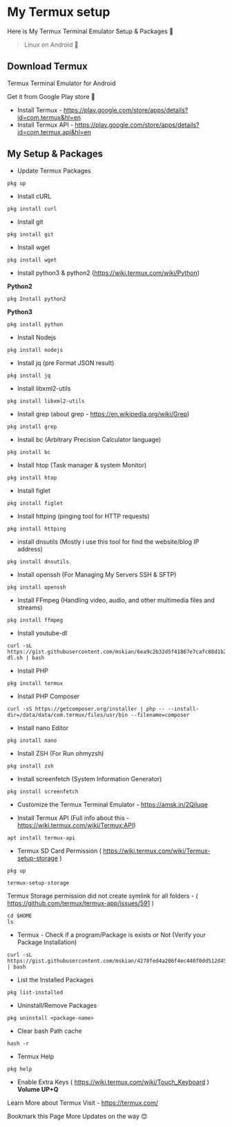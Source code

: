 # My Termux setup

Here is My Termux Terminal Emulator Setup &amp; Packages 🔖

> Linux on Android 💯

## Download Termux

Termux Terminal Emulator for Android

Get it from Google Play store 💯

- Install Termux - https://play.google.com/store/apps/details?id=com.termux&hl=en
- Install Termux API  - https://play.google.com/store/apps/details?id=com.termux.api&hl=en

## My Setup & Packages

- Update Termux Packages

```
pkg up
```

- Install cURL

```
pkg install curl
```

- Install git

```
pkg install git
```

- Install wget

```
pkg install wget
```

- Install python3 & python2 (https://wiki.termux.com/wiki/Python)

**Python2**

```
pkg Install python2
```
**Python3**

```
pkg install python
```

- Install Nodejs

```
pkg install nodejs
```

- Install jq (pre Format JSON result)

```
pkg install jq
```

- Install libxml2-utils

```
pkg install libxml2-utils
```

- Install grep (about grep - https://en.wikipedia.org/wiki/Grep)

```
pkg install grep
```

- Install bc (Arbitrary Precision Calculator language)

```
pkg install bc
```

- Install htop (Task manager & system Monitor)

```
pkg install htop
```

- Install figlet

```
pkg install figlet
```

- Install httping (pinging tool for HTTP requests)

```
pkg install httping
```

- install dnsutils (Mostly i use this tool for find the website/blog IP address)

```
pkg install dnsutils
```

- Install openssh (For Managing My Servers SSH & SFTP)

```
pkg install openssh
```

- Install FFmpeg (Handling video, audio, and other multimedia files and streams)

```
pkg install ffmpeg
```

- Install youtube-dl

```
curl -sL https://gist.githubusercontent.com/mskian/6ea9c2b32d5f41867e7cafc88d1b26d5/raw/youtube-dl.sh | bash
```

- Install PHP

```
pkg install termux
```

- Install PHP Composer

```
curl -sS https://getcomposer.org/installer | php -- --install-dir=/data/data/com.termux/files/usr/bin --filename=composer
```

- Install nano Editor

```
pkg install nano
```

- Install ZSH (For Run ohmyzsh)

```
pkg install zsh
```

- Install screenfetch (System Information Generator)

```
pkg install screenfetch
```

- Customize the Termux Terminal Emulator - https://amsk.in/2Qjluqe


- Install Termux API (Full info about this - https://wiki.termux.com/wiki/Termux:API)

```
apt install termux-api
```

- Termux SD Card Permission ( https://wiki.termux.com/wiki/Termux-setup-storage )

```
pkg up
```

```
termux-setup-storage
```

Termux Storage permission did not create symlink for all folders - ( https://github.com/termux/termux-app/issues/591 )

```
cd $HOME
ls
```

- Termux - Check if a program/Package is exists or Not (Verify your Package Installation)

```
curl -sL https://gist.githubusercontent.com/mskian/4278fed4a206f4ec440f0dd512d4540b/raw/package.sh | bash
```

- List the Installed Packages

```
pkg list-installed
```

- Uninstall/Remove Packages

```
pkg uninstall <package-name>
```

- Clear bash Path cache

```
hash -r
```

- Termux Help

```
pkg help
```

- Enable Extra Keys ( https://wiki.termux.com/wiki/Touch_Keyboard ) **Volume UP+Q**

Learn More about Termux Visit - https://termux.com/

Bookmark this Page More Updates on the way 😊

